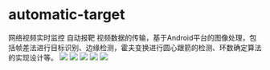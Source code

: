# automatic-target
网络视频实时监控 自动报靶
    视频数据的传输，基于Android平台的图像处理，包括帧差法进行目标识别、边缘检测，霍夫变换进行圆心跟箭的检测、环数确定算法的实现设计等。
    ![](https://github.com/495285586/automatic-target/blob/master/pic/%E5%9B%BE%E7%89%872.png?raw=true)
    ![](https://github.com/495285586/automatic-target/blob/master/pic/%E5%9B%BE%E7%89%873.png?raw=true)
    ![](https://github.com/495285586/automatic-target/blob/master/pic/%E5%9B%BE%E7%89%877.png?raw=true)
    ![](https://github.com/495285586/automatic-target/blob/master/pic/%E5%9B%BE%E7%89%878.png?raw=true)
    ![](https://github.com/495285586/automatic-target/blob/master/pic/%E5%9B%BE%E7%89%8712.png?raw=true)

    
